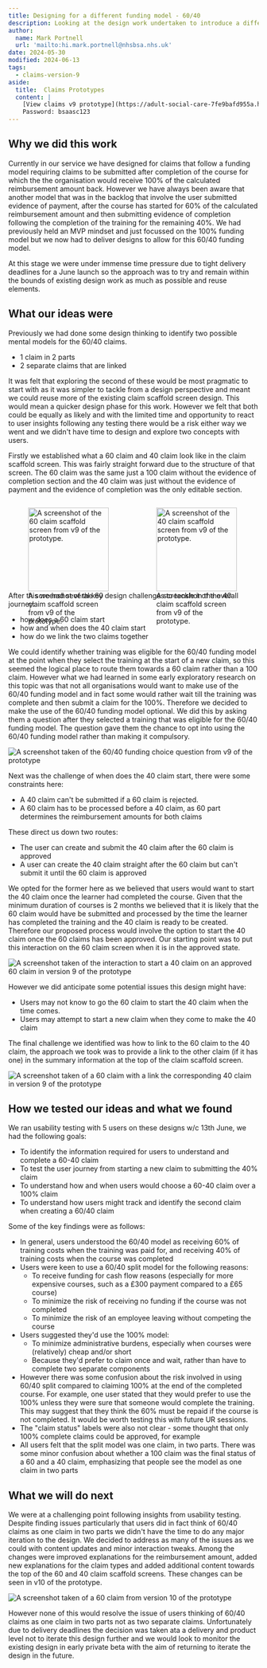 ```yaml
---
title: Designing for a different funding model - 60/40
description: Looking at the design work undertaken to introduce a different funding model into the service 60/40
author:
  name: Mark Portnell
  url: 'mailto:hi.mark.portnell@nhsbsa.nhs.uk'
date: 2024-05-30
modified: 2024-06-13
tags:
  - claims-version-9
aside:
  title:  Claims Prototypes
  content: |
    [View claims v9 prototype](https://adult-social-care-7fe9bafd955a.herokuapp.com/claims/prototypes/design/v9/) 
    Password: bsaasc123
---
```




## Why we did this work

Currently in our service we have designed for claims that follow a funding model requiring claims to be submitted after completion of the course for which the the organisation would receive 100% of the calculated reimbursement amount back. However we have always been aware that another model that was in the backlog that involve the user submitted evidence of payment, after the course has started for 60% of the calculated reimbursement amount and then submitting evidence of completion following the completion of the training for the remaining 40%. We had previously held an MVP mindset and just focussed on the 100% funding model but we now had to deliver designs to allow for this 60/40 funding model.

At this stage we were under immense time pressure due to tight delivery deadlines for a June launch so the approach was to try and remain within the bounds of existing design work as much as possible and reuse elements. 

## What our ideas were
Previously we had done some design thinking to identify two possible mental models for the 60/40 claims. 
- 1 claim in 2 parts
- 2 separate claims that are linked

It was felt that exploring the second of these would be most pragmatic to start with as it was simpler to tackle from a design perspective and meant we could reuse more of the existing claim scaffold screen design. This would mean a quicker design phase for this work. However we felt that both could be equally as likely and with the limited time and opportunity to react to user insights following any testing there would be a risk either way we went and we didn't have time to design and explore two concepts with users.

Firstly we established what a 60 claim and 40 claim look like in the claim scaffold screen. This was fairly straight forward due to the structure of that screen. The 60 claim was the same just a 100 claim without the evidence of completion section and the 40 claim was just without the evidence of payment and the evidence of completion was the only editable section. 

<div style="display: flex; flex-wrap: wrap; gap: 1rem;">
  <div style="flex: 1; max-width: 48%;">
  <figure>
    <img src="60-claim.png" alt="A screenshot of the 60 claim scaffold screen from v9 of the prototype." style="width: 100%; height: auto;">
    <figcaption>A screenshot of the 60 claim scaffold screen from v9 of the prototype.</figcaption>
  </figure>
  </div>
  <div style="flex: 1; max-width: 48%;">
  <figure>
    <img src="40-claim.png" alt="A screenshot of the 40 claim scaffold screen from v9 of the prototype." style="width: 100%; height: auto;">
    <figcaption>A screenshot of the 40 claim scaffold screen from v9 of the prototype.</figcaption>
  </figure>
  </div>
</div>

After this we had several key design challenges to tackle in the overall journey:
- how does a 60 claim start
- how and when does the 40 claim start
- how do we link the two claims together

We could identify whether training was eligible for the 60/40 funding model at the point when they select the training at the start of a new claim, so this seemed the logical place to route them towards a 60 claim rather than a 100 claim. However what we had learned in some early exploratory research on this topic was that not all organisations would want to make use of the 60/40 funding model and in fact some would rather wait till the training was complete and then submit a claim for the 100%. Therefore we decided to make the use of the 60/40 funding model optional. We did this by asking them a question after they selected a training that was eligible for the 60/40 funding model. The question gave them the chance to opt into using the 60/40 funding model rather than making it compulsory.

![A screenshot taken of the 60/40 funding choice question from v9 of the prototype](choice.png "v9 60/40 funding model choice")

Next was the challenge of when does the 40 claim start, there were some constraints here:
- A 40 claim can't be submitted if a 60 claim is rejected.
- A 60 claim has to be processed before a 40 claim, as 60 part determines the reimbursement amounts for both claims

These direct us down two routes:
- The user can create and submit the 40 claim after the 60 claim is approved
- A user can create the 40 claim straight after the 60 claim but can't submit it until the 60 claim is approved

We opted for the former here as we believed that users would want to start the 40 claim once the learner had completed the course. Given that the minimum duration of courses is 2 months we believed that it is likely that the 60 claim would have be submitted and processed by the time the learner has completed the training and the 40 claim is ready to be created. Therefore our proposed process would involve the option to start the 40 claim once the 60 claims has been approved. Our starting point was to put this interaction on the 60 claim screen when it is in the approved state.

![A screenshot taken of the interaction to start a 40 claim on an approved 60 claim in version 9 of the prototype](start-40.png "Start the 40 claim from an approved 60 claim")

 However we did anticipate some potential issues this design might have:
- Users may not know to go the 60 claim to start the 40 claim when the time comes. 
- Users may attempt to start a new claim when they come to make the 40 claim

The final challenge we identified was how to link to the 60 claim to the 40 claim, the approach we took was to provide a link to the other claim (if it has one) in the summary information at the top of the claim scaffold screen.

![A screenshot taken of a 60 claim with a link the corresponding 40 claim in version 9 of the prototype](claim-link.png "A 60 claim with a link the corresponding 40 claim")

## How we tested our ideas and what we found
We ran usability testing with 5 users on these designs w/c 13th June, we had the following goals:
- To identify the information required for users to understand and complete a 60-40 claim
- To test the user journey from starting a new claim to submitting the 40% claim
- To understand how and when users would choose a 60-40 claim over a 100% claim
- To understand how users might track and identify the second claim when creating a 60/40 claim

Some of the key findings were as follows:
- In general, users understood the 60/40 model as receiving 60% of training costs when the training was paid for, and receiving 40% of training costs when the course was completed
- Users were keen to use a 60/40 split model for the following reasons:
  - To receive funding for cash flow reasons (especially for more expensive courses, such as a £300 payment compared to a £65 course)
  - To minimize the risk of receiving no funding if the course was not completed
  - To minimize the risk of an employee leaving without competing the course
- Users suggested they'd use the 100% model:
  - To minimize administrative burdens, especially when courses were (relatively) cheap and/or short
  - Because they'd prefer to claim once and wait, rather than have to complete two separate components
- However there was some confusion about the risk involved in using 60/40 split compared to claiming 100% at the end of the completed course. For example, one user stated that they would prefer to use the 100% unless they were sure that someone would complete the training. This may suggest that they think the 60% must be repaid if the course is not completed. It would be worth testing this with future UR sessions.
- The "claim status" labels were also not clear - some thought that only 100% complete claims could be approved, for example
- All users felt that the split model was one claim, in two parts. There was some minor confusion about whether a 100 claim was the final status of a 60 and a 40 claim, emphasizing that people see the model as one claim in two parts

## What we will do next
We were at a challenging point following insights from usability testing. Despite finding issues particularly that users did in fact think of 60/40 claims as one claim in two parts we didn't have the time to do any major iteration to the design. We decided to address as many of the issues as we could with content updates and minor interaction tweaks. Among the changes were improved explanations for the reimbursement amount, added new explanations for the claim types and added additional content towards the top of the 60 and 40 claim scaffold screens. These changes can be seen in v10 of the prototype.

![A screenshot taken of a 60 claim from version 10 of the prototype](claim-link.png "A 60 claim from v10 of the prototype")

However none of this would resolve the issue of users thinking of 60/40 claims as one claim in two parts not as two separate claims. Unfortunately due to delivery deadlines the decision was taken ata a delivery and product level not to iterate this design further and we would look to monitor the existing design in early private beta with the aim of returning to iterate the design in the future. 
